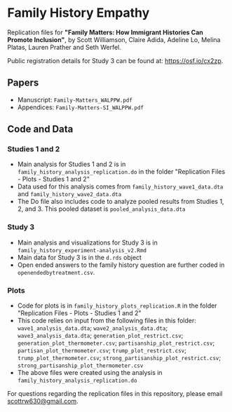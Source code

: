 # Family History Empathy
Replication files for **"Family Matters: How Immigrant Histories Can Promote Inclusion"**, by Scott Williamson, Claire Adida, Adeline Lo, Melina Platas, Lauren Prather and Seth Werfel.

Public registration details for Study 3 can be found at: https://osf.io/cx2zp.

## Papers
- Manuscript: `Family-Matters_WALPPW.pdf`
- Appendices: `Family-Matters-SI_WALPPW.pdf`

## Code and Data

### Studies 1 and 2
- Main analysis for Studies 1 and 2 is in `family_history_analysis_replication.do` in the folder "Replication Files - Plots - Studies 1 and 2"
- Data used for this analysis comes from `family_history_wave1_data.dta` and `family_history_wave2_data.dta`
- The Do file also includes code to analyze pooled results from Studies 1, 2, and 3. This pooled dataset is `pooled_analysis_data.dta`

### Study 3
- Main analysis and visualizations for Study 3 is in `family_history_experiment-analysis_v2.Rmd`
- Main data for Study 3 is in the `d.rds` object
- Open ended answers to the family history question are further coded in `openendedbytreatment.csv`.

### Plots
- Code for plots is in `family_history_plots_replication.R` in the folder "Replication Files - Plots - Studies 1 and 2"
- This code relies on input from the following files in this folder: `wave1_analysis_data.dta`; `wave2_analysis_data.dta`; `wave3_analysis_data.dta`; `generation_plot_restrict.csv`; `generation_plot_thermometer.csv`; `partisanship_plot_restrict.csv`; `partisan_plot_thermometer.csv`; `trump_plot_restrict.csv`; `trump_plot_thermometer.csv`; `strong_partisanship_plot_restrict.csv`; `strong_partisanship_plot_thermometer.csv`
- The above files were created using the analysis in `family_history_analysis_replication.do`

For questions regarding the replication files in this repository, please email scottrw630@gmail.com.
